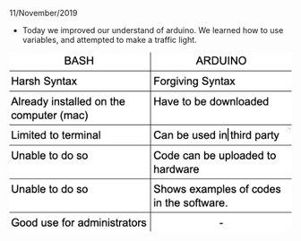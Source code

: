 11/November/2019
- Today we improved our understand of arduino. We learned how to use variables, and attempted to make a traffic light.


![BASH vs Arduino](bashvsarduino.png)
